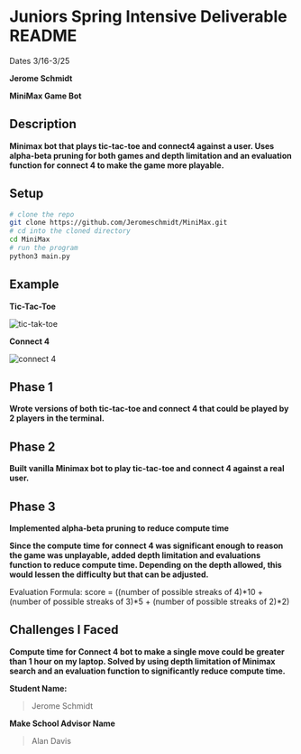 # Juniors Spring Intensive Deliverable README

Dates 3/16-3/25

**Jerome Schmidt**


**MiniMax Game Bot**


## Description
**Minimax bot that plays tic-tac-toe and connect4 against a user. Uses alpha-beta pruning for both games and depth limitation and an evaluation function for connect 4 to make the game more playable.**

## Setup
```bash
# clone the repo
git clone https://github.com/Jeromeschmidt/MiniMax.git
# cd into the cloned directory
cd MiniMax
# run the program
python3 main.py
```

## Example
**Tic-Tac-Toe**

![tic-tak-toe](assets/ttt_minimax.gif)

**Connect 4**

![connect 4](assets/connect4_minimax.gif)


## Phase 1
**Wrote versions of both tic-tac-toe and connect 4 that could be played by 2 players in the terminal.**

## Phase 2
**Built vanilla Minimax bot to play tic-tac-toe and connect 4 against a real user.**

## Phase 3
**Implemented alpha-beta pruning to reduce compute time**

**Since the compute time for connect 4 was significant enough to reason the game was unplayable, added depth limitation and evaluations function to reduce compute time. Depending on the depth allowed, this would lessen the difficulty but that can be adjusted.**

Evaluation Formula: score = ((number of possible streaks of 4)*10 + (number of possible streaks of 3)*5 + (number of possible streaks of 2)*2)

## Challenges I Faced
**Compute time for Connect 4 bot to make a single move could be greater than 1 hour on my laptop. Solved by using depth limitation of Minimax search and an evaluation function to significantly reduce compute time.**

**Student Name:**                
> Jerome Schmidt

**Make School Advisor Name**
> Alan Davis
